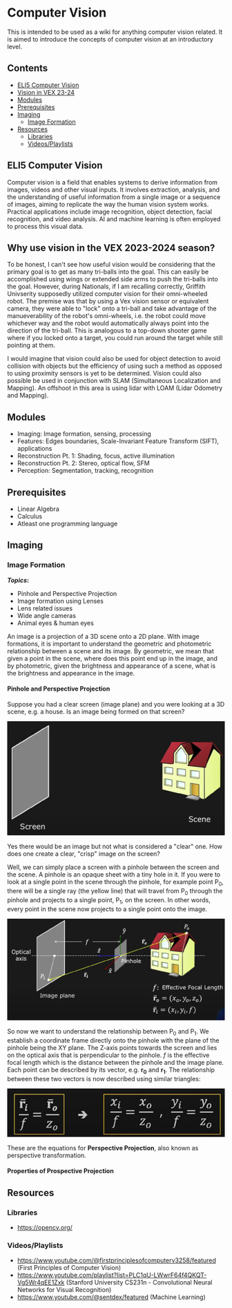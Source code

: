 # Computer Vision

This is intended to be used as a wiki for anything computer vision related. It is aimed to introduce the concepts of computer vision at an introductory level.

## Contents

- [ELI5 Computer Vision](#eli5-computer-vision)
- [Vision in VEX 23-24](#why-use-vision-in-the-vex-2023-2024-season)
- [Modules](#modules)
- [Prerequisites](#prerequisites)
- [Imaging](#imaging)
    - [Image Formation](#image-formation)
- [Resources](#resources)
    - [Libraries](#libraries)
    - [Videos/Playlists](#videosplaylists)

## ELI5 Computer Vision

Computer vision is a field that enables systems to derive information from images, videos and other visual inputs. It involves extraction, analysis, and the understanding of useful information from a single image or a sequence of images, aiming to replicate the way the human vision system works. Practical applications include image recognition, object detection, facial recognition, and video analysis. AI and machine learning is often employed to process this visual data.

## Why use vision in the VEX 2023-2024 season?

To be honest, I can't see how useful vision would be considering that the primary goal is to get as many tri-balls into the goal. This can easily be accomplished using wings or extended side arms to push the tri-balls into the goal. However, during Nationals, if I am recalling correctly, Griffith Univserity supposedly utilized computer vision for their omni-wheeled robot. The premise was that by using a Vex vision sensor or equivalent camera, they were able to "lock" onto a tri-ball and take advantage of the manueverability of the robot's omni-wheels, i.e. the robot could move whichever way and the robot would automatically always point into the direction of the tri-ball. This is analogous to a top-down shooter game where if you locked onto a target, you could run around the target while still pointing at them.

I would imagine that vision could also be used for object detection to avoid collision with objects but the efficiency of using such a method as opposed to using proximity sensors is yet to be determined. Vision could also possible be used in conjunction with SLAM (Simultaneous Localization and Mapping). An offshoot in this area is using lidar with LOAM (Lidar Odometry and Mapping).

## Modules

- Imaging: Image formation, sensing, processing
- Features: Edges boundaries, Scale-Invariant Feature Transform (SIFT), applications
- Reconstruction Pt. 1: Shading, focus, active illumination
- Reconstruction Pt. 2: Stereo, optical flow, SFM
- Perception: Segmentation, tracking, recognition

## Prerequisites

- Linear Algebra
- Calculus
- Atleast one programming language

## Imaging

### Image Formation

**_Topics_:**

- Pinhole and Perspective Projection
- Image formation using Lenses
- Lens related issues
- Wide angle cameras
- Animal eyes & human eyes

An image is a projection of a 3D scene onto a 2D plane. With image formations, it is important to understand the geometric and photometric relationship between a scene and its image. By geometric, we mean that given a point in the scene, where does this point end up in the image, and by photometric, given the brightness and appearance of a scene, what is the brightness and appearance in the image.

#### Pinhole and Perspective Projection

Suppose you had a clear screen (image plane) and you were looking at a 3D scene, e.g. a house. Is an image being formed on that screen?

![Screen and 3D scene without pinhole](images/imaging/img1.JPG)

Yes there would be an image but not what is considered a "clear" one. How does one create a clear, "crisp" image on the screen? 

Well, we can simply place a screen with a pinhole between the screen and the scene. A pinhole is an opaque sheet with a tiny hole in it. If you were to look at a single point in the scene through the pinhole, for example point P<sub>0</sub>, there will be a single ray (the yellow line) that will travel from P<sub>0</sub> through the pinhole and projects to a single point, P<sub>1</sub>, on the screen. In other words, every point in the scene now projects to a single point onto the image.

![Screen and 3D scenve through a pinhole](images/imaging/img2.JPG)

So now we want to understand the relationship between P<sub>0</sub> and P<sub>1</sub>. We establish a coordinate frame directly onto the pinhole with the plane of the pinhole being the XY plane. The Z-axis points towards the screen and lies on the optical axis that is perpendicular to the pinhole. *f* is the effective focal length which is the distance between the pinhole and the image plane. Each point can be described by its vector, e.g. **r<sub>0</sub>** and **r<sub>1</sub>**. The relationship between these two vectors is now described using similar triangles:

![r0 and r1 relationsihp](images/imaging/img3.JPG)

These are the equations for **Perspective Projection**, also known as perspective transformation.

#### Properties of Prospective Projection



<!---
Below states that it will create a markdown html link using the image itself as the hyperlink. For example, the image is img1 in the images/imaging folder with a width of 300 pixels; the style ensures that it is centered. Omit width for a full scale image.

[<img src="images/imaging/img1.JPG" width="300" style="display: block; margin:auto"/>](images/imaging/img1.JPG)
-->

## Resources

### Libraries

* https://opencv.org/

### Videos/Playlists

* https://www.youtube.com/@firstprinciplesofcomputerv3258/featured (First Principles of Computer Vision)
* https://www.youtube.com/playlist?list=PLC1qU-LWwrF64f4QKQT-Vg5Wr4qEE1Zxk (Stanford University CS231n - Convolutional Neural Networks for Visual Recognition)
* https://www.youtube.com/@sentdex/featured (Machine Learning)